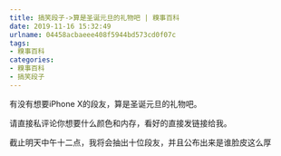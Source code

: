 ```yaml
---
title: 搞笑段子->算是圣诞元旦的礼物吧 | 糗事百科
date: 2019-11-16 15:32:49
urlname: 04458acbaeee408f5944bd573cd0f07c
tags: 
- 糗事百科
categories:
- 糗事百科
- 搞笑段子
---
```

有没有想要iPhone X的段友，算是圣诞元旦的礼物吧。

请直接私评论你想要什么颜色和内存，看好的直接发链接给我。

截止明天中午十二点，我将会抽出十位段友，并且公布出来是谁脸皮这么厚


